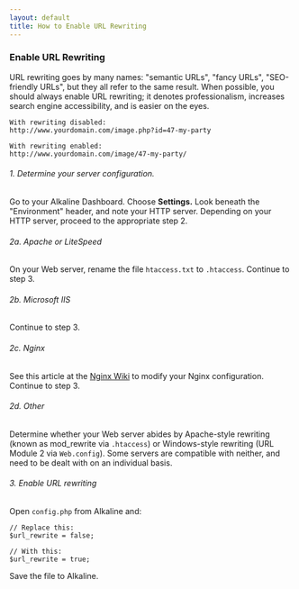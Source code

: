 ```yaml
---
layout: default
title: How to Enable URL Rewriting
---
```


### Enable URL Rewriting

URL rewriting goes by many names: "semantic URLs", "fancy URLs", "SEO-friendly URLs", but they all refer to the same result. When possible, you should always enable URL rewriting; it denotes professionalism, increases search engine accessibility, and is easier on the eyes.

	With rewriting disabled:  
	http://www.yourdomain.com/image.php?id=47-my-party
	
	With rewriting enabled:
	http://www.yourdomain.com/image/47-my-party/

###### 1. Determine your server configuration.

Go to your Alkaline Dashboard. Choose **Settings.** Look beneath the "Environment" header, and note your HTTP server. Depending on your HTTP server, proceed to the appropriate step 2.

###### 2a. Apache or LiteSpeed

On your Web server, rename the file `htaccess.txt` to `.htaccess`. Continue to step 3.

###### 2b. Microsoft IIS

Continue to step 3.

###### 2c. Nginx

See this article at the [Nginx Wiki](http://wiki.nginx.org/Alkaline) to modify your Nginx configuration. Continue to step 3.

###### 2d. Other

Determine whether your Web server abides by Apache-style rewriting (known as mod_rewrite via `.htaccess`) or Windows-style rewriting (URL Module 2 via `Web.config`). Some servers are compatible with neither, and need to be dealt with on an individual basis.

###### 3. Enable URL rewriting

Open `config.php` from Alkaline and:

	// Replace this:
	$url_rewrite = false;
	
	// With this:
	$url_rewrite = true;

Save the file to Alkaline.